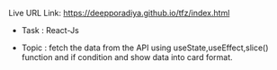 Live URL Link: https://deepporadiya.github.io/tfz/index.html

- Task : React-Js 

- Topic : fetch the data from the API using useState,useEffect,slice() function and if condition and show data into card format.